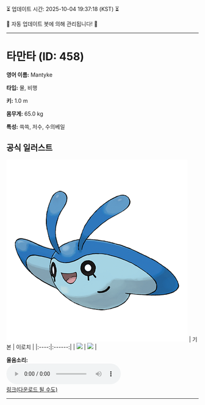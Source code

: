 
⏳ 업데이트 시간: 2025-10-04 19:37:18 (KST) ⏳

🤖 자동 업데이트 봇에 의해 관리됩니다! 🤖

---

# 타만타 (ID: 458)
**영어 이름:** Mantyke

**타입:** 물, 비행

**키:** 1.0 m

**몸무게:** 65.0 kg

**특성:** 쓱쓱, 저수, 수의베일

## 공식 일러스트
![](https://raw.githubusercontent.com/PokeAPI/sprites/master/sprites/pokemon/other/official-artwork/458.png)
| 기본 | 이로치 |
|:----:|:------:|
| <img src="http://play.pokemonshowdown.com/sprites/ani/mantyke.gif" width="200"> | <img src="http://play.pokemonshowdown.com/sprites/ani-shiny/mantyke.gif" width="200"> |

**울음소리:**<br><audio controls src="https://raw.githubusercontent.com/PokeAPI/cries/main/cries/pokemon/latest/458.ogg"></audio><br> [링크(다운로드 될 수도)](https://raw.githubusercontent.com/PokeAPI/cries/main/cries/pokemon/latest/458.ogg)


---
